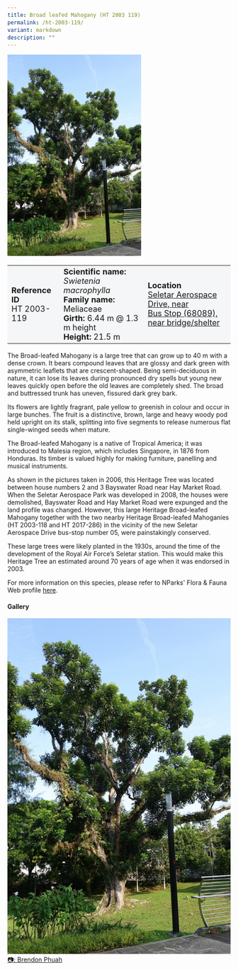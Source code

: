 ```yaml
---
title: Broad leafed Mahogany (HT 2003 119)
permalink: /ht-2003-119/
variant: markdown
description: ""
---
```

<div class="isomer-image-wrapper">
<img style="width: 60%" src="/images/Heritage_trees_photos/swimac_ht2003-119_habit.jpg">
</div><table style="minWidth: 100px; font-size: 18px; background: #F4F6F7">
<tbody><tr>
<td rowspan="1" colspan="1">
<strong>Reference ID</strong>
<br>HT 2003-119
</td>
<td rowspan="1" colspan="1">
	<strong>Scientific name:</strong> <em>Swietenia macrophylla</em>
<br><strong>Family name: </strong>Meliaceae
<br><strong>Girth: </strong>6.44 m @ 1.3 m height
<br><strong>Height: </strong>21.5 m
</td>
<td rowspan="1" colspan="1">
<strong>Location</strong><a href="https://www.onemap.gov.sg/?lat=1.4064330000012313&amp;lng=103.86670600000406">
 <br>Seletar Aerospace Drive, near<br>Bus Stop (68089), near bridge/shelter</a>
</td>
</tr>
</tbody>
</table>
<p>The Broad-leafed Mahogany is a large tree that can grow up to 40 m with a dense crown. It bears compound leaves that are glossy and dark green with asymmetric leaflets that are crescent-shaped. Being semi-deciduous in nature, it can lose its leaves during pronounced dry spells but young new leaves quickly open before the old leaves are completely shed. The broad and buttressed trunk has uneven, fissured dark grey bark.</p>

<p>Its flowers are lightly fragrant, pale yellow to greenish in colour and occur in large bunches. The fruit is a distinctive, brown, large and heavy woody pod held upright on its stalk, splitting into five segments to release numerous flat single-winged seeds when mature.</p>

<p>The Broad-leafed Mahogany is a native of Tropical America; it was introduced to Malesia region, which includes Singapore, in 1876 from Honduras. Its timber is valued highly for making furniture, panelling and musical instruments.</p>

<p>As shown in the pictures taken in 2006, this Heritage Tree was located between house numbers 2 and 3 Bayswater Road near Hay Market Road. When the Seletar Aerospace Park was developed in 2008, the houses were demolished, Bayswater Road and Hay Market Road were expunged and the land profile was changed. However, this large Heritage Broad-leafed Mahogany together with the two nearby Heritage Broad-leafed Mahoganies (HT 2003-118 and HT 2017-286) in the vicinity of the new Seletar Aerospace Drive bus-stop number 05, were painstakingly conserved.</p>

<p>These large trees were likely planted in the 1930s, around the time of the development of the Royal Air Force’s Seletar station. This would make this Heritage Tree an estimated around 70 years of age when it was endorsed in 2003.</p>

<p>For more information on this species, please refer to NParks' Flora &amp; Fauna Web profile <a href="https://www.nparks.gov.sg/florafaunaweb/flora/3/1/3150">here</a>.</p>

<h4><b>Gallery</b></h4>
<div class="isomer-card-grid">
<a href="/images/Heritage_trees_photos/swimac_ht2003-119_habit.jpg" class="isomer-card">
<div class="isomer-card-image">
<div class="isomer-image-wrapper"><img src="/images/Heritage_trees_photos/swimac_ht2003-119_habit.jpg"></div></div>
<div class="isomer-card-body"><div class="isomer-card-description">📷: Brendon Phuah</div></div></a><p></p></div>